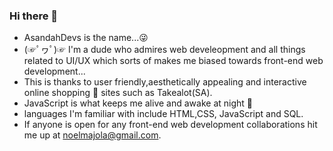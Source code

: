 ### Hi there 👋
- AsandahDevs is the name...😜
- (☞ﾟヮﾟ)☞ I'm a dude who admires web develeopment and all things related to UI/UX which sorts of makes me biased towards front-end web development...
- This is thanks to user friendly,aesthetically appealing and interactive online shopping 🛒 sites such as Takealot(SA).
- JavaScript is what keeps me alive and awake at night 🤕
- languages I'm familiar with include HTML,CSS, JavaScript and SQL.
- If anyone is open for any front-end web development collaborations hit me up at noelmajola@gmail.com.


<!--
**AsandaTheCurious/AsandaTheCurious** is a ✨ _special_ ✨ repository because its `README.md` (this file) appears on your GitHub profile.


